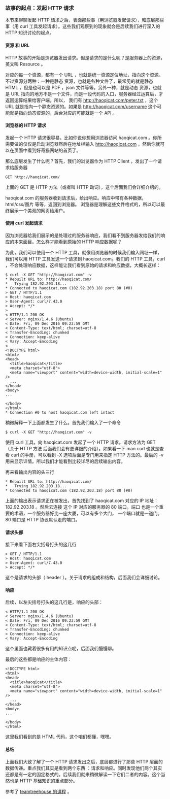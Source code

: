 ### 故事的起点：发起 HTTP 请求

本节来聊聊发起 HTTP 请求之后，表面那些事（用浏览器发起请求），和底层那些事（用 curl 工具发起请求）。这些我们观察到的现象就会是后续我们进行深入的 HTTP 知识讨论的起点。

#### 资源 和 URL

HTTP 故事的开始是浏览器发出请求。但是请求的是什么呢？是服务器上的资源，英文叫 Resource 。

对应的每一个资源，都有一个 URL ，也就是统一资源定位地址，指向这个资源。不过资源分两种：一种是静态 资源，也就是各种文件了，最常见的就是静态 HTML ，但是也可以是 PDF ，json 文件等等。另外一种，就是动态 资源，也就是 URL 指向的地方不是一个文件，而是一段代码的入口，服务器经过运算后，才返回运算结果给客户端。所以， 我们有 http://haoqicat.com/peter.txt ，这个 URL 就是指向一个静态资源的。如果是 http://haoqicat.com/username 这个可能就是指向动态资源的，后台对应的可能就是一个 API 。

#### 浏览器的 HTTP 请求

发起一个 HTTP 请求很容易。比如你说你想用浏览器访问 haoqicat.com 。你所需要做的仅仅是启动浏览器然后在地址栏输入 http://haoqicat.com ，然后你就可以在页面中看到好奇猫网站的首页了。

那么底层发生了什么呢？首先，我们的浏览器作为 HTTP Client ，发出了一个请求给服务器

```
GET http://haoqicat.com/

```
上面的 GET 是 HTTP 方法（或者叫 HTTP 动词），这个后面我们会详细介绍的。

haoqicat.com 的服务器收到请求后，给出响应。响应中带有各种数据，html/css/图片 等等，返回到浏览器。 浏览器是理解这些文件格式的，所以可以最终展示一个美观的网页给用户。

#### 使用 curl 发起请求

因为浏览器给我们展示的是处理过的服务器响应，我们看不到服务器发给我们的响应的本来面目。怎么样才能看到原始的 HTTP 响应数据呢？

为此，我们可以使用一个 HTTP 工具，就像用浏览器的时候我们输入网址一样，我们可以用 HTTP 工具发送一个请求到 haoqicat.com。我们的 HTTP 工具，curl ，不会处理响应数据，这样能让我们看到原始的请求和响应数据，大概长这样：

```
$ curl -X GET "http://haoqicat.com" -v
* Rebuilt URL to: http://haoqicat.com/
*   Trying 182.92.203.18...
* Connected to haoqicat.com (182.92.203.18) port 80 (#0)
> GET / HTTP/1.1
> Host: haoqicat.com
> User-Agent: curl/7.43.0
> Accept: */*
>
< HTTP/1.1 200 OK
< Server: nginx/1.4.6 (Ubuntu)
< Date: Fri, 09 Dec 2016 09:23:59 GMT
< Content-Type: text/html; charset=utf-8
< Transfer-Encoding: chunked
< Connection: keep-alive
< Vary: Accept-Encoding
<
<!DOCTYPE html>
<html>
<head>
  <title>haoqicat</title>
  <meta charset="utf-8">
  <meta name="viewport" content="width=device-width, initial-scale=1" />
  ...
</head>
<body>
...

</body>
</html>
* Connection #0 to host haoqicat.com left intact

```
稍微解释一下上面都发生了什么。首先我们输入了一个命令

```
$ curl -X GET "http://haoqicat.com" -v

```
使用 curl 工具，向 haoqicat.com 发起了一个 HTTP 请求。请求方法为 GET （关于 HTTP 方法 后面我们会有更详细的介绍）。如果看一下 man curl 也就是查看 curl 的手册，可以看到 -X 选项后面是专门用来指定 HTTP 方法的。最后的 -v 用来显示详情。所以我们才能看到比较详尽的后续输出内容。

再来看输出内容的头三行

```
* Rebuilt URL to: http://haoqicat.com/
*   Trying 182.92.203.18...
* Connected to haoqicat.com (182.92.203.18) port 80 (#0)

```
上面的输出表示请求正在被发出，首先找到了 haoqicat.com 对应的 IP 地址：182.92.203.18 。然后去连接 这个 IP 对应的服务器的 80 端口。端口 也是一个重要的术语，一个服务器好比一座大厦，可以有多个大门， 一个端口就是一道门。80 端口是 HTTP 协议默认走的端口。

#### 请求头部

接下来看下面右尖括号打头的这几行

```
> GET / HTTP/1.1
> Host: haoqicat.com
> User-Agent: curl/7.43.0
> Accept: */*

```
这个是请求的头部（ header ）。关于请求的组成和结构，后面我们会详细讨论。

#### 响应

后续，以左尖括号打头的这几行是，响应的头部：

```
< HTTP/1.1 200 OK
< Server: nginx/1.4.6 (Ubuntu)
< Date: Fri, 09 Dec 2016 09:23:59 GMT
< Content-Type: text/html; charset=utf-8
< Transfer-Encoding: chunked
< Connection: keep-alive
< Vary: Accept-Encoding

```
这个里面也藏着很多有用的知识点呢，后面我们慢慢聊。

最后的这些都是响应的主体内容：

```
<!DOCTYPE html>
<html>
<head>
  <title>haoqicat</title>
  <meta charset="utf-8">
  <meta name="viewport" content="width=device-width, initial-scale=1" />
  ...
</head>
<body>
...

</body>
</html>

```
这里我们看到的是 HTML 代码，这个咱们都懂，嘿嘿。

#### 总结

上面我们大致了解了一个 HTTP 请求发出之后，底层都进行了那些 HTTP 层面的数据传递。重点我们其实是看到两个东西 ：请求和响应。同时发现他们两个其实还都是有一定的固定格式的。后续我们就来稍微解读一下它们二者的内容。这个当然也是 HTTP 基础知识的重点部分。

参考了 [teamtreehouse 的课程](https://teamtreehouse.com/library/http-basics/introduction-to-http/http-request-format) 。

